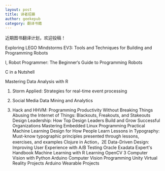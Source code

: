```yaml
---
layout: post
title: 译者招募
author: geekepub
category: 翻译书籍
---
```


近期图书翻译计划，欢迎投稿！

Exploring LEGO Mindstorms EV3: Tools and Techniques for Building and Programming Robots

I, Robot Programmer: The Beginner‘s Guide to Programming Robots

C in a Nutshell

Mastering Data Analysis with R

1. Storm Applied: Strategies for real-time event processing

2. Social Media Data Mining and Analytics

<!--more-->

3. Hack and HHVM: Programming Productivity Without Breaking Things
Abusing the Internet of Things: Blackouts, Freakouts, and Stakeouts
Design Leadership: How Top Design Leaders Build and Grow Successful Organizations
Mastering Embedded Linux Programming
Practical Machine Learning
Design for How People Learn
Lessons in Typography: Must-know typographic principles presented through lessons, exercises, and examples
Clojure in Action，2E
Data-Driven Design: Improving User Experience with A/B Testing
Oracle Exadata Expert's Handbook
Machine Learning with R
Learning OpenCV 3 Computer Vision with Python
Arduino Computer Vision Programming
Unity Virtual Reality Projects
Arduino Wearable Projects
